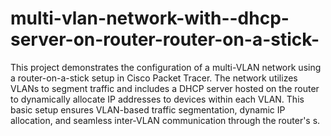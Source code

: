 # multi-vlan-network-with--dhcp-server-on-router-router-on-a-stick-
This project demonstrates the configuration of a multi-VLAN network using a router-on-a-stick setup in Cisco Packet Tracer. The network utilizes VLANs to segment traffic and includes a DHCP server hosted on the router to dynamically allocate IP addresses to devices within each VLAN.
This basic setup ensures VLAN-based traffic segmentation, dynamic IP allocation, and seamless inter-VLAN communication through the router's s.
